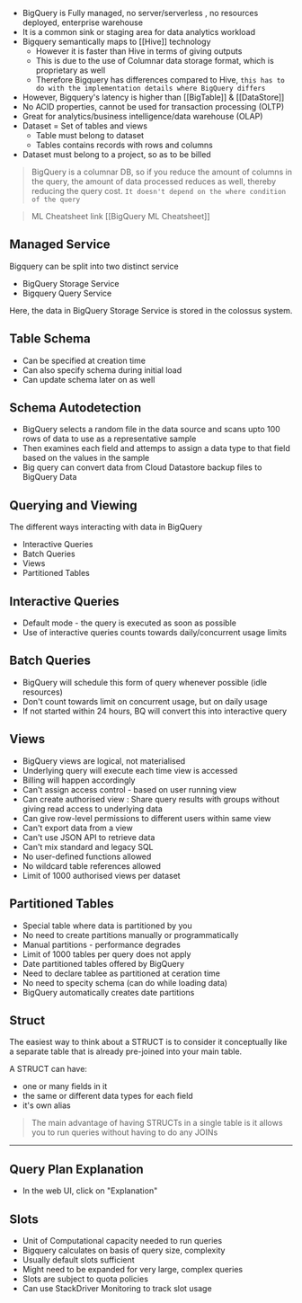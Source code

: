 - BigQuery is Fully managed, no server/serverless , no resources deployed, enterprise warehouse
- It is a common sink or staging area for data analytics workload
- Bigquery semantically maps to [[Hive]] technology
	- However it is faster than Hive in terms of giving outputs
	- This is due to the use of Columnar data storage format, which is proprietary as well
	- Therefore Bigquery has differences compared to Hive, `this has to do with the implementation details where BigQuery differs`
- However, Bigquery's latency is higher than [[BigTable]] & [[DataStore]]
- No ACID properties, cannot be used for transaction processing (OLTP)
- Great for analytics/business intelligence/data warehouse (OLAP)
- Dataset = Set of tables and views
	- Table must belong to dataset
	- Tables contains records with rows and columns
- Dataset must belong to a project, so as to be billed

> BigQuery is a columnar DB, so if you reduce the amount of columns in the query, the amount of data processed reduces as well, thereby reducing the query cost. `It doesn't depend on the where condition of the query`

> ML Cheatsheet link [[BigQuery ML Cheatsheet]]

## Managed Service

Bigquery can be split into two distinct service
- BigQuery Storage Service
- Bigquery Query Service

Here, the data in BigQuery Storage Service is stored in the colossus system.

## Table Schema 

- Can be specified at creation time
- Can also specify schema during initial load
- Can update schema later on as well

## Schema Autodetection

- BigQuery selects a random file in the data source and scans upto 100 rows of data to use as a representative sample
- Then examines each field and attemps to assign a data type to that field based on the values in the sample
- Big query can convert data from Cloud Datastore backup files to BigQuery Data

## Querying and Viewing

The different ways interacting with data in BigQuery
- Interactive Queries
- Batch Queries
- Views
- Partitioned Tables

## Interactive Queries

- Default mode - the query is executed as soon as possible
- Use of interactive queries counts towards daily/concurrent usage limits

## Batch Queries

- BigQuery will schedule this form of query whenever possible (idle resources)
- Don't count towards limit on concurrent usage, but on daily usage
- If not started within 24 hours, BQ will convert this into interactive query

## Views

- BigQuery views are logical, not materialised
- Underlying query will execute each time view is accessed
- Billing will happen accordingly
- Can't assign access control - based on user running view
- Can create authorised view : Share query results with groups without giving read access to underlying data 
- Can give row-level permissions to different users within same view
- Can't export data from a view
- Can't use JSON API to retrieve data
- Can't mix standard and legacy SQL
- No user-defined functions allowed
- No wildcard table references allowed
- Limit of 1000 authorised views per dataset

## Partitioned Tables

- Special table where data is partitioned by you
- No need to create partitions manually or programmatically
- Manual partitions - performance degrades
- Limit of 1000 tables per query does not apply
- Date partitioned tables offered by BigQuery
- Need to declare tablee as partitioned at ceration time
- No need to specity schema (can do while loading data)
- BigQuery automatically creates date partitions 

## Struct

The easiest way to think about a STRUCT is to consider it conceptually like a separate table that is already pre-joined into your main table.

A STRUCT can have:

-   one or many fields in it
-   the same or different data types for each field
-   it's own alias

> The main advantage of having STRUCTs in a single table is it allows you to run queries without having to do any JOINs

---

## Query Plan Explanation

- In the web UI, click on "Explanation"

## Slots 

- Unit of Computational capacity needed to run queries 
- Bigquery calculates on basis of query size, complexity
- Usually default slots sufficient
- Might need to be expanded for very large, complex queries
- Slots are subject to quota policies
- Can use StackDriver Monitoring to track slot usage